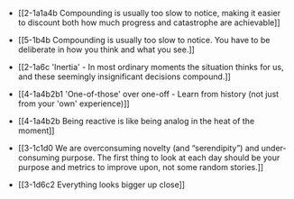 - [[2-1a1a4b Compounding is usually too slow to notice, making it easier to discount both how much progress and catastrophe are achievable]]
- [[5-1b4b Compounding is usually too slow to notice. You have to be deliberate in how you think and what you see.]]
- [[2-1a6c 'Inertia' - In most ordinary moments the situation thinks for us, and these seemingly insignificant decisions compound.]]

- [[4-1a4b2b1 'One-of-those' over one-off - Learn from history (not just from your 'own' experience)]]
- [[4-1a4b2b Being reactive is like being analog in the heat of the moment]]

- [[3-1c1d0 We are overconsuming novelty (and “serendipity”) and under-consuming purpose. The first thing to look at each day should be your purpose and metrics to improve upon, not some random stories.]]

- [[3-1d6c2 Everything looks bigger up close]]
